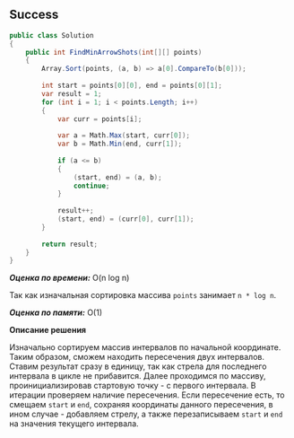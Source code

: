 ## Success

```csharp
public class Solution
{
    public int FindMinArrowShots(int[][] points)
    {
        Array.Sort(points, (a, b) => a[0].CompareTo(b[0]));
        
        int start = points[0][0], end = points[0][1];
        var result = 1;
        for (int i = 1; i < points.Length; i++)
        {
            var curr = points[i];
            
            var a = Math.Max(start, curr[0]);
            var b = Math.Min(end, curr[1]);
            
            if (a <= b)
            {
                (start, end) = (a, b);
                continue;
            }
            
            result++;
            (start, end) = (curr[0], curr[1]);
        }
        
        return result; 
    }
}
```

***Оценка по времени:*** O(n log n)

Так как изначальная сортировка массива `points` занимает `n * log n`.

***Оценка по памяти:*** O(1)

**Описание решения**

Изначально сортируем массив интервалов по начальной координате. Таким образом, сможем находить пересечения двух интервалов. Ставим результат сразу в единицу, так как стрела для последнего интервала в цикле не прибавится. Далее проходимся по массиву, проинициализировав стартовую точку - с первого интервала. В итерации проверяем наличие пересечения. Если пересечение есть, то смещаем `start` и `end`, сохраняя координаты данного пересечения, в ином случае - добавляем стрелу, а также перезаписываем `start` и `end` на значения текущего интервала.